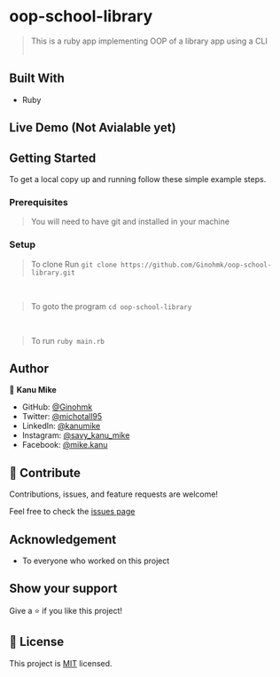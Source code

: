 # oop-school-library

> This is a ruby app implementing OOP of a library app using a CLI
> <br> <br>

## Built With

- Ruby

## Live Demo (Not Avialable yet)

## Getting Started

To get a local copy up and running follow these simple example steps.

### Prerequisites

> You will need to have git and installed in your machine

### Setup <br>

> To clone Run `git clone https://github.com/Ginohmk/oop-school-library.git`

<br>

> To goto the program `cd oop-school-library`

<br>

> To run `ruby main.rb`

## Author

👤 **Kanu Mike**

- GitHub: [@Ginohmk](https://github.com/Ginohmk)
- Twitter: [@michotall95](https://www.twitter.com/michotall95)
- LinkedIn: [@kanumike](https://www.linkedin.com/in/kanu-mike-497119211/)
- Instagram: [@savy_kanu_mike](https/instagram.com/savy_kanu_mike)
- Facebook: [@mike.kanu](https://www.facebook.com/mike.kanu)

## 🤝 Contribute

Contributions, issues, and feature requests are welcome!

Feel free to check the [issues page](https://github.com/Ginohmk/morse_code/issues)

## Acknowledgement

- To everyone who worked on this project

## Show your support

Give a ⭐️ if you like this project!

## 📝 License

This project is [MIT](https://github.com/Ginohmk/oop-school-library/blob/dev/LICENSE) licensed.
